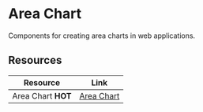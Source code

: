 # Area Chart

Components for creating area charts in web applications.

## Resources

| Resource | Link |
|---|---|
| Area Chart **HOT** | [Area Chart](https://tremor.so/docs/visualizations/area-chart) | 